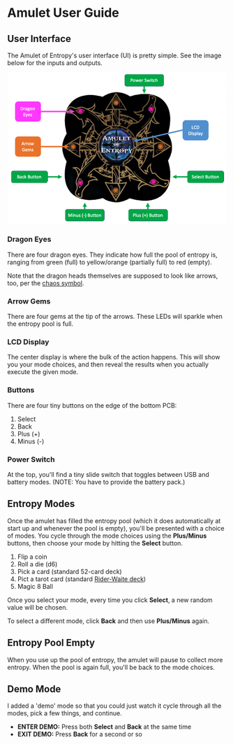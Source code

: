 # Amulet User Guide



## User Interface

The Amulet of Entropy's user interface (UI) is pretty simple. See the image below for the inputs and outputs.

![Amulet UI](images/amulet-UI.png)

### Dragon Eyes

There are four dragon eyes. They indicate how full the pool of entropy is, ranging from green (full) to yellow/orange (partially full) to red (empty).

Note that the dragon heads themselves are supposed to look like arrows, too, per the [chaos symbol](https://en.wikipedia.org/wiki/Symbol_of_Chaos).

### Arrow Gems

There are four gems at the tip of the arrows. These LEDs will sparkle when the entropy pool is full.

### LCD Display

The center display is where the bulk of the action happens. This will show you your mode choices, and then reveal the results when you actually execute the given mode.

### Buttons

There are four tiny buttons on the edge of the bottom PCB:

1. Select
2. Back
3. Plus (+)
4. Minus (-)

### Power Switch

At the top, you'll find a tiny slide switch that toggles between USB and battery modes. (NOTE: You have to provide the battery pack.)

## Entropy Modes

Once the amulet has filled the entropy pool (which it does automatically at start up and whenever the pool is empty), you'll be presented with a choice of modes. You cycle through the mode choices using the **Plus/Minus** buttons, then choose your mode by hitting the **Select** button.

1. Flip a coin
2. Roll a die (d6)
3. Pick a card (standard 52-card deck)
4. Pict a tarot card (standard [Rider-Waite deck](https://en.wikipedia.org/wiki/Rider%E2%80%93Waite_tarot_deck))
5. Magic 8 Ball

Once you select your mode, every time you click **Select**, a new random value will be chosen.

To select a different mode, click **Back** and then use **Plus/Minus** again.

## Entropy Pool Empty

When you use up the pool of entropy, the amulet will pause to collect more entropy. When the pool is again full, you'll be back to the mode choices.

## Demo Mode

I added a 'demo' mode so that you could just watch it cycle through all the modes, pick a few things, and continue.

* **ENTER DEMO:** Press both **Select** and **Back** at the same time
* **EXIT DEMO:** Press **Back** for a second or so